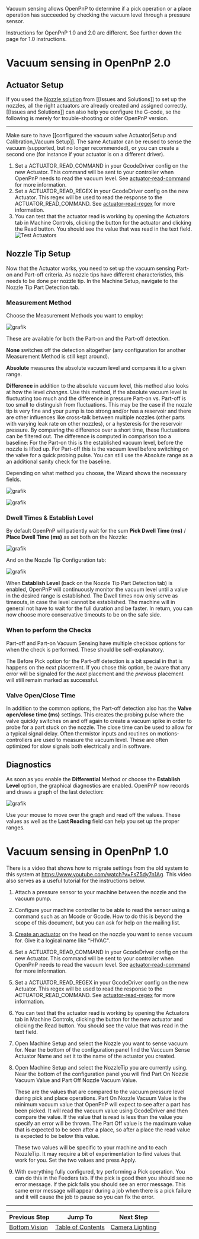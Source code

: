 Vacuum sensing allows OpenPnP to determine if a pick operation or a place operation has succeeded by checking the vacuum level through a pressure sensor.

Instructions for OpenPnP 1.0 and 2.0 are different. See further down the page for 1.0 instructions.

# Vacuum sensing in OpenPnP 2.0

## Actuator Setup

If you used the [Nozzle solution](https://github.com/openpnp/openpnp/wiki/Issues-and-Solutions#welcome-milestone) from [[Issues and Solutions]] to set up the nozzles, all the right actuators are already created and assigned correctly. [[Issues and Solutions]] can also help you configure the G-code, so the following is merely for trouble-shooting or older OpenPnP version.
___

Make sure to have [[configured the vacuum valve Actuator|Setup and Calibration_Vacuum Setup]]. The same Actuator can be reused to sense the vacuum (supported, but no longer recommended), or you can create a second one (for instance if your actuator is on a different driver).

1. Set a ACTUATOR_READ_COMMAND in your GcodeDriver config on the new Actuator. This command will be sent to your controller when OpenPnP needs to read the vacuum level. See [actuator-read-command](https://github.com/openpnp/openpnp/wiki/GcodeDriver_Command-Reference#actuator_read_command) for more information.
2. Set a ACTUATOR_READ_REGEX in your GcodeDriver config on the new Actuator. This regex will be used to read the response to the ACTUATOR_READ_COMMAND. See [actuator-read-regex](https://github.com/openpnp/openpnp/wiki/GcodeDriver#actuator_read_regex) for more information.
3. You can test that the actuator read is working by opening the Actuators tab in Machine Controls, clicking the button for the actuator and clicking the Read button. You should see the value that was read in the text field. 
   ![Test Actuators](https://user-images.githubusercontent.com/9963310/114305655-6f405580-9ad9-11eb-855e-39d4607c3671.png)

## Nozzle Tip Setup

Now that the Actuator works, you need to set up the vacuum sensing Part-on and Part-off criteria. As nozzle tips have different characteristics, this needs to be done per nozzle tip. In the Machine Setup, navigate to the Nozzle Tip Part Detection tab.

### Measurement Method

Choose the Measurement Methods you want to employ:

![grafik](https://user-images.githubusercontent.com/9963310/82137198-283cd800-9816-11ea-93f4-2ad6f2a9b05b.png)

These are available for both the Part-on and the Part-off detection.

**None** switches off the detection altogether (any configuration for another Measurement Method is still kept around). 

**Absolute** measures the absolute vacuum level and compares it to a given range. 

**Difference** in addition to the absolute vacuum level, this method also looks at how the level _changes_. Use this method, if the absolute vacuum level is fluctuating too much and the difference in pressure Part-on vs. Part-off is too small to distinguish from fluctuations. This may be the case if the nozzle tip is very fine and your pump is too strong and/or has a reservoir and there are other influences like cross-talk between multiple nozzles (other parts with varying leak rate on other nozzles), or a hysteresis for the reservoir pressure. By comparing the difference over a short time, these fluctuations can be filtered out. The difference is computed in comparison too a baseline: For the Part-on this is the established vacuum level, before the nozzle is lifted up. For Part-off this is the vacuum level before switching on the valve for a quick probing pulse. You can still use the Absolute range as a an additional sanity check for the baseline. 

Depending on what method you choose, the Wizard shows the necessary fields. 

![grafik](https://user-images.githubusercontent.com/9963310/82137812-87e9b200-981b-11ea-9bce-f399833af402.png)


![grafik](https://user-images.githubusercontent.com/9963310/82138076-ed3ea280-981d-11ea-90a5-ec9f78bb0f05.png)

### Dwell Times & Establish Level

By default OpenPnP will patiently wait for the sum **Pick Dwell Time (ms)** / **Place Dwell Time (ms)** as set both on the Nozzle:

![grafik](https://user-images.githubusercontent.com/9963310/82137895-4c031c80-981c-11ea-8bce-b531fecbc188.png)

And on the Nozzle Tip Configuration tab:

![grafik](https://user-images.githubusercontent.com/9963310/82137900-532a2a80-981c-11ea-861f-94cda054508c.png)

When **Establish Level** (back on the Nozzle Tip Part Detection tab) is enabled, OpenPnP will continuously monitor the vacuum level until a value in the desired range is established. The Dwell times now only serve as timeouts, in case the level cannot be established. The machine will in general not have to wait for the full duration and be faster. In return, you can now choose more conservative timeouts to be on the safe side. 

### When to perform the Checks

Part-off and Part-on Vacuum Sensing have multiple checkbox options for when the check is performed. These should be self-explanatory.

The Before Pick option for the Part-off detection is a bit special in that is happens on the _next_ placement. If you chose this option, be aware that any error will be signaled for the _next_ placement and the _previous_ placement will still remain marked as successful.  

### Valve Open/Close Time

In addition to the common options, the Part-off detection also has the **Valve open/close time (ms)** settings. This creates the probing pulse where the valve quickly switches on and off again to create a vacuum spike in order to probe for a part stuck on the nozzle. The close time can be used to allow for a typical signal delay. Often thermistor inputs and routines on motions-controllers are used to measure the vacuum level. These are often optimized for slow signals both electrically and in software. 

## Diagnostics

As soon as you enable the **Differential** Method or choose the **Establish Level** option, the graphical diagnostics are enabled. OpenPnP now records and draws a graph of the last detection:

![grafik](https://user-images.githubusercontent.com/9963310/82138358-195b2300-9820-11ea-9d80-02796a9a201f.png)

Use your mouse to move over the graph and read off the values. These values as well as the **Last Reading** field can help you set up the proper ranges.


# Vacuum sensing in OpenPnP 1.0

There is a video that shows how to migrate settings from the old system to this system at https://www.youtube.com/watch?v=FsZ5dy7n1Ag. This video also serves as a useful tutorial for the instructions below.

1. Attach a pressure sensor to your machine between the nozzle and the vacuum pump.
2. Configure your machine controller to be able to read the sensor using a command such as an Mcode or Gcode. How to do this is beyond the scope of this document, but you can ask for help on the mailing list.
3. [Create an actuator](https://github.com/openpnp/openpnp/wiki/Setup-and-Calibration_Actuators) on the head on the nozzle you want to sense vacuum for. Give it a logical name like "H1VAC".
4. Set a ACTUATOR_READ_COMMAND in your GcodeDriver config on the new Actuator. This command will be sent to your controller when OpenPnP needs to read the vacuum level. See [actuator-read-command](https://github.com/openpnp/openpnp/wiki/GcodeDriver_Command-Reference#actuator_read_command) for more information.
5. Set a ACTUATOR_READ_REGEX in your GcodeDriver config on the new Actuator. This regex will be used to read the response to the ACTUATOR_READ_COMMAND. See [actuator-read-regex](https://github.com/openpnp/openpnp/wiki/GcodeDriver#actuator_read_regex) for more information.
6. You can test that the actuator read is working by opening the Actuators tab in Machine Controls, clicking the button for the new actuator and clicking the Read button. You should see the value that was read in the text field.
7. Open Machine Setup and select the Nozzle you want to sense vacuum for. Near the bottom of the configuration panel find the Vaccuum Sense Actuator Name and set it to the name of the actuator you created.
8. Open Machine Setup and select the NozzleTip you are currently using. Near the bottom of the configuration panel you will find Part On Nozzle Vacuum Value and Part Off Nozzle Vacuum Value.

    These are the values that are compared to the vacuum pressure level during pick and place operations. Part On Nozzle Vacuum Value is the minimum vacuum value that OpenPnP will expect to see after a part has been picked. It will read the vacuum value using GcodeDriver and then compare the value. If the value that is read is less than the value you specify an error will be thrown. The Part Off value is the maximum value that is expected to be seen after a place, so after a place the read value is expected to be below this value.

    These two values will be specific to your machine and to each NozzleTip. It may require a bit of experimentation to find values that work for you. Set the two values and press Apply. 
6. With everything fully configured, try performing a Pick operation. You can do this in the Feeders tab. If the pick is good then you should see no error message. If the pick fails you should see an error message. This same error message will appear during a job when there is a pick failure and it will cause the job to pause so you can fix the error.



***

| Previous Step                 | Jump To                 | Next Step                                   |
| ----------------------------- | ----------------------- | ------------------------------------------- |
| [Bottom Vision](https://github.com/openpnp/openpnp/wiki/Setup-and-Calibration_Bottom-Vision) | [Table of Contents](https://github.com/openpnp/openpnp/wiki/Setup-and-Calibration) | [Camera Lighting](https://github.com/openpnp/openpnp/wiki/Setup-and-Calibration_Camera-Lighting) |